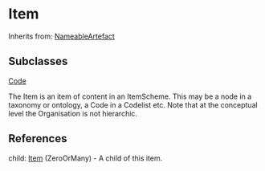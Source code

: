 
# Item

Inherits from: [NameableArtefact](NameableArtefact.md)

## Subclasses

[Code](../Codelists/Code.md)



The Item is an item of content in an ItemScheme. This may be a node in a taxonomy or ontology, a Code in a Codelist etc. Note that at the conceptual level the Organisation is not hierarchic.



## References

child: [Item](Item.md) (ZeroOrMany) - A child of this item.




